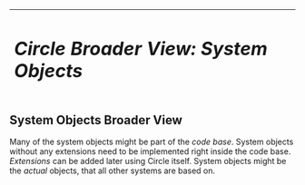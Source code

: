 ﻿|<h1>***Circle Broader View: System Objects***</h1>|
| :- |
## **System Objects Broader View**
Many of the system objects might be part of the *code base*. System objects without any extensions need to be implemented right inside the code base. *Extensions* can be added later using Circle itself. System objects might be the *actual* objects, that all other systems are based on.
